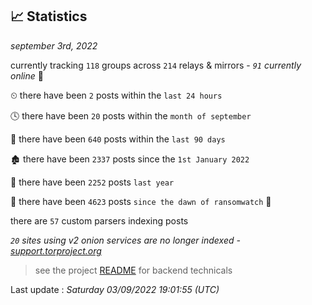 
## 📈 Statistics
_september 3rd, 2022_

currently tracking `118` groups across `214` relays & mirrors - _`91` currently online_ 📡

⏲ there have been `2` posts within the `last 24 hours`

🕓 there have been `20` posts within the `month of september`

📅 there have been `640` posts within the `last 90 days`

🏚 there have been `2337` posts since the `1st January 2022`

🚀 there have been `2252` posts `last year`

🦕 there have been `4623` posts `since the dawn of ransomwatch` 🐣

there are `57` custom parsers indexing posts

_`20` sites using v2 onion services are no longer indexed - [support.torproject.org](https://support.torproject.org/onionservices/v2-deprecation/)_

> see the project [README](https://github.com/jmousqueton/ransomwatch#readme) for backend technicals



Last update : _Saturday 03/09/2022 19:01:55 (UTC)_

